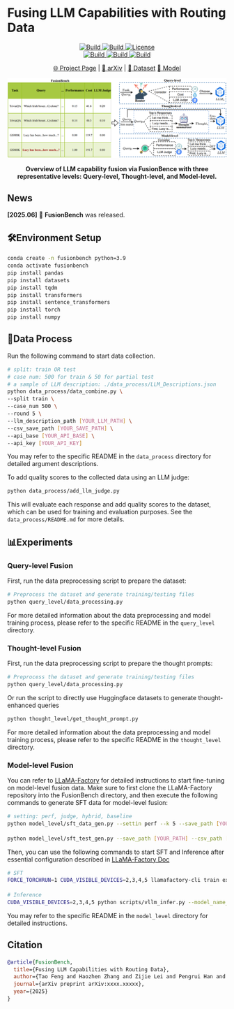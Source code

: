 # Fusing LLM Capabilities with Routing Data

<p align="center">
    <a href="https://ulab-uiuc.github.io/FusionBench/">
        <img alt="Build" src="https://img.shields.io/badge/Project-Page-blue">
    </a>
    <a href="http://arxiv.org/abs/xxxx.xxxxx">
        <img alt="Build" src="https://img.shields.io/badge/arXiv-xxxx.xxxxx-red?logo=arxiv">
    </a>
    <!-- <a href="xxx">
        <img alt="Build" src="https://img.shields.io/badge/Twitter-black?logo=X">
    </a> -->
    <a href="https://github.com/ulab-uiuc/FusionBench/blob/master/LICENSE">
        <img alt="License" src="https://img.shields.io/badge/LICENSE-MIT-green">
    </a>
    <br>
    <a href="https://github.com/ulab-uiuc/FusionBench">
        <img alt="Build" src="https://img.shields.io/github/stars/ulab-uiuc/FusionBench">
    </a>
    <a href="https://github.com/ulab-uiuc/FusionBench">
        <img alt="Build" src="https://img.shields.io/github/forks/ulab-uiuc/FusionBench">
    </a>
    <a href="https://github.com/ulab-uiuc/FusionBench">
        <img alt="Build" src="https://img.shields.io/github/issues/ulab-uiuc/FusionBench">
    </a>
</p>


<p align="center">
    <a href="https://ulab-uiuc.github.io/FusionBench/">🌐 Project Page</a> |
    <a href="http://arxiv.org/abs/2410.03834">📜 arXiv</a> |
    <a href="https://huggingface.co/datasets/ulab-ai/FusionBench">📂 Dataset</a>
    <a href="https://huggingface.co/ulab-ai/FusionBench-model">🤖 Model</a>

<p>



<div align="center">
  <img src="./figures/fusion.jpg" width="700" alt="FusionBench">
  <p><b>Overview of LLM capability fusion via FusionBence with three representative levels: Query-level, Thought-level, and Model-level.</b></p>
</div>


## News

**[2025.06]** 🌟 **FusionBench** was released.



## 🛠️Environment Setup

```bash
conda create -n fusionbench python=3.9
conda activate fusionbench
pip install pandas
pip install datasets
pip install tqdm
pip install transformers
pip install sentence_transformers
pip install torch
pip install numpy
```



## 🎯Data Process

Run the following command to start data collection.

```bash
# split: train OR test
# case num: 500 for train & 50 for partial test
# a sample of LLM description: ./data_process/LLM_Descriptions.json
python data_process/data_combine.py \
--split train \
--case_num 500 \
--round 5 \
--llm_description_path [YOUR_LLM_PATH] \
--csv_save_path [YOUR_SAVE_PATH] \
--api_base [YOUR_API_BASE] \
--api_key [YOUR_API_KEY]
```

You may refer to the specific README in the `data_process` directory for detailed argument descriptions.

To add quality scores to the collected data using an LLM judge:

```bash
python data_process/add_llm_judge.py
```

This will evaluate each response and add quality scores to the dataset, which can be used for training and evaluation purposes. See the `data_process/README.md` for more details.




## 📊Experiments


### Query-level Fusion

First, run the data preprocessing script to prepare the dataset:

```bash
# Preprocess the dataset and generate training/testing files
python query_level/data_processing.py
```

For more detailed information about the data preprocessing and model training process, please refer to the specific README in the `query_level` directory.



### Thought-level Fusion
First, run the data preprocessing script to prepare the thought prompts:

```bash
# Preprocess the dataset and generate training/testing files
python query_level/data_processing.py
```

Or run the script to directly use Huggingface datasets to generate thought-enhanced queries

```bash
python thought_level/get_thought_prompt.py
```

For more detailed information about the data preprocessing and model training process, please refer to the specific README in the `thought_level` directory.


### Model-level Fusion

You can refer to [LLaMA-Factory](https://github.com/hiyouga/LLaMA-Factory) for detailed instructions to start fine-tuning on model-level fusion data. Make sure to first clone the LLaMA-Factory repository into the FusionBench directory, and then execute the following commands to generate SFT data for model-level fusion:


```bash
# setting: perf, judge, hybrid, baseline
python model_level/sft_data_gen.py --settin perf --k 5 --save_path [YOUR_PATH] --csv_path_with_judge [YOUR_PATH]

python model_level/sft_test_gen.py --save_path [YOUR_PATH] --csv_path [YOUR_PATH]
```

Then, you can use the following commands to start SFT and Inference after essential configuration described in [LLaMA-Factory Doc](https://llamafactory.readthedocs.io/en/latest/)

```bash
# SFT
FORCE_TORCHRUN=1 CUDA_VISIBLE_DEVICES=2,3,4,5 llamafactory-cli train examples/train_lora/[YOUR_YAML].yaml

# Inference
CUDA_VISIBLE_DEVICES=2,3,4,5 python scripts/vllm_infer.py --model_name_or_path meta-llama/Llama-3.1-8B-Instruct --adapter_name_or_path saves/llama3.1-8b/lora/[YOUR_PATH] --dataset router_test --cutoff_len 2048
```


You may refer to the specific README in the `model_level` directory for detailed instructions.


<!-- ### Evaluation -->




## Citation

```bibtex
@article{FusionBench,
  title={Fusing LLM Capabilities with Routing Data},
  author={Tao Feng and Haozhen Zhang and Zijie Lei and Pengrui Han and Mostofa Patwary and Mohammad Shoeybi and Bryan Catanzaro and Jiaxuan You},
  journal={arXiv preprint arXiv:xxxx.xxxxx},
  year={2025}
}
```
